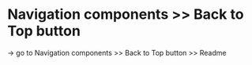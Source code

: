 # Navigation components >> Back to Top button

-> go to Navigation components >> Back to Top button >> Readme